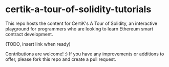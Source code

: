# certik-a-tour-of-solidity-tutorials

This repo hosts the content for CertiK's A Tour of Solidity, an interactive playground for programmers who are looking to learn Ethereum smart contract development. 

(TODO, insert link when ready) 

Contributions are welcome! :) If you have any improvements or additions to offer, please fork this repo and create a pull request.
